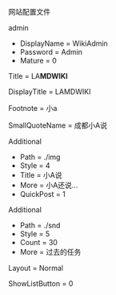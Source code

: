 网站配置文件

<!-- Users -->

admin
- DisplayName = WikiAdmin
- Password = Admin
- Mature = 0

<!-- End of Users -->



<!-- Website -->

Title = LA<b>MDWIKI</b>

DisplayTitle = LAMDWIKI

Footnote = 小a

SmallQuoteName = 成都小A说

<!-- End of Website -->



<!-- index.md -->

Additional
- Path = ./img
- Style = 4
- Title = 小A说
- More = 小A还说…
- QuickPost = 1

Additional
- Path = ./snd
- Style = 5
- Count = 30
- More = 过去的任务

Layout = Normal

<!-- End of index.md -->



<!-- FolderConf -->

ShowListButton = 0

<!-- End of FolderConf -->

